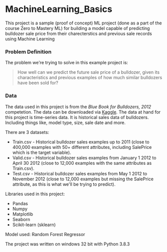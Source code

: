 
# MachineLearning_Basics

This project is a sample (proof of concept) ML project (done as a part of the course Zero to Mastery ML) for building a model capable of predicting bulldozer sale price from their charecterstics and previous sale records using Machine Learning

### Problem Definition 

The problem we're trying to solve in this example project is: 

>How well can we predict the future sale price of a bulldozer, given its characteristics and previous examples of how much similar bulldozers have been sold for?

### Data 

The data used in this project is from the *Blue Book for Bulldozers, 2012* competetion.  The data can be downloaded via [Kaggle](https://www.kaggle.com/c/bluebook-for-bulldozers/data). The data at hand for this project is time-series data. It is historical sales data of bulldozers. Including things like, model type, size, sale date and more.

There are 3 datasets:

- Train.csv - Historical bulldozer sales examples up to 2011 (close to 400,000 examples with 50+ different attributes, including  SalePrice which is the target variable).
- Valid.csv - Historical bulldozer sales examples from January 1 2012 to April 30 2012 (close to 12,000 examples with the same attributes as Train.csv).
- Test.csv - Historical bulldozer sales examples from May 1 2012 to November 2012 (close to 12,000 examples but missing the SalePrice attribute, as this is what we'll be trying to predict).

Libraries used in this project:
- Pandas
- Numpy
- Matplotlib
- Seaborn
- Scikit-learn (sklearn)

Model used: Random Forest Regressor

The project was written on windows 32 bit with Python 3.8.3
